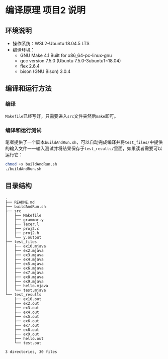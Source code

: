 # 编译原理 项目2 说明

## 环境说明

- 操作系统：WSL2-Ubuntu 18.04.5 LTS
- 编译环境：
  - GNU Make 4.1 Built for x86_64-pc-linux-gnu
  - gcc version 7.5.0 (Ubuntu 7.5.0-3ubuntu1~18.04)
  - flex 2.6.4
  - bison (GNU Bison) 3.0.4

## 编译和运行方法

### 编译

`Makefile`已经写好，只需要进入`src`文件夹然后`make`即可。

### 编译和运行测试

笔者提供了一个脚本`buildAndRun.sh`，可以自动完成编译并将`test_files/`中提供的输入文件一一输入测试并将结果保存于`test_results/`里面，如果读者需要可以运行它：

```bash
chmod +x buildAndRun.sh
./buildAndRun.sh
```

## 目录结构

```
.
├── README.md
├── buildAndRun.sh
├── src
│   ├── Makefile
│   ├── grammar.y
│   ├── lexer.l
│   ├── proj2.c
│   ├── proj2.h
│   └── y.output
├── test_files
│   ├── ex10.mjava
│   ├── ex2.mjava
│   ├── ex3.mjava
│   ├── ex4.mjava
│   ├── ex5.mjava
│   ├── ex6.mjava
│   ├── ex7.mjava
│   ├── ex8.mjava
│   ├── ex9.mjava
│   ├── hello.mjava
│   └── test.mjava
└── test_results
    ├── ex10.out
    ├── ex2.out
    ├── ex3.out
    ├── ex4.out
    ├── ex5.out
    ├── ex6.out
    ├── ex7.out
    ├── ex8.out
    ├── ex9.out
    ├── hello.out
    └── test.out

3 directories, 30 files
```

